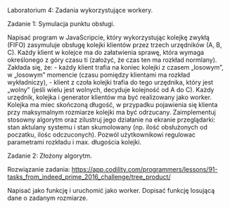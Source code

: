 Laboratorium 4:
Zadania wykorzystujące workery.

Zadanie 1: Symulacja punktu obsługi.

Napisać program w JavaScripcie, który wykorzystując kolejkę zwykłą (FIFO) zasymuluje obsługę kolejki klientów przez trzech urzędników (A, B, C).
Każdy klient w kolejce ma do załatwienia sprawę, która wymaga określonego z góry czasu ti (założyć, że czas ten ma rozkład normlany). Zakłada się, że: - każdy klient trafia na koniec kolejki z czasem „losowym”, w „losowym” momencie (czasu pomiędzy klientami ma rozkład wykładniczy), - klient z czoła kolejki trafia do tego urzędnika, który jest „wolny” (jeśli wielu jest wolnych, decyduje kolejność od A do C). Każdy urzędnik, kolejka i generator klientów  ma być realizowany jako worker. Kolejka ma miec skończoną długość, w przypadku pojawienia się klienta przy maksymalnym rozmiarze kolejki ma być odrzucany. 
Zaimplementuj stosowny algorytm oraz zilustruj jego działanie na ekranie przeglądarki: stan aktulany systemu i stan skumolowany (np. ilość obsłużonych od poczatku, ilośc odczuconych). Pozwól użytkownikowi regulowac parametrami rozkładu i max. długościa  kolejki.

Zadanie 2: Złożony algorytm.

Rozwiązanie zadania:
https://app.codility.com/programmers/lessons/91-tasks_from_indeed_prime_2016_challenge/tree_product/

Napisać jako funkcję i uruchomić jako worker. Dopisać funkcję losującą dane o zadanym rozmiarze.
